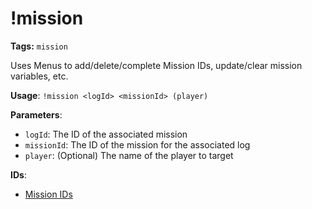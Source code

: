 # !mission

**Tags:** `mission`

Uses Menus to add/delete/complete Mission IDs, update/clear mission variables, etc.

**Usage**: `!mission <logId> <missionId> (player)`

**Parameters**:
- `logId`: The ID of the associated mission
- `missionId`: The ID of the mission for the associated log
- `player`: (Optional) The name of the player to target

**IDs**:
- [Mission IDs](enums/missions.md)
